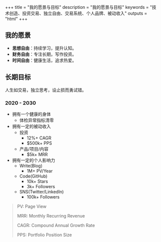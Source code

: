 +++
title = "我的愿景与目标"
description = "我的愿景与目标"
keywords = "技术创造、投资交易、独立自由、交易系统、个人品牌、被动收入"
outputs = "html"
+++

## 我的愿景

- **思想自由**：持续学习，提升认知。
- **财务自由**：专注长期，写作投资。
- **时间自由**：健康生活，追求热爱。

## 长期目标

人生如交易，独立思考，设止损而勇试错。

<!-- https://changaco.oy.lc/unicode-progress-bars/ -->

### 2020 - 2030

- 拥有一个健康的身体
  - 体检异常指标清零
- 拥有一定的被动收入
  - 投资
    - 12%+ CAGR
    - $500k+ PPS
  - 产品/项目/内容
    - $5k+ MRR
- 拥有一定的个人影响力
  - Write(Blog)
    - 1M+ PV/Year
  - Code(GitHub)
    - 10k+ Stars
    - 3k+ Followers
  - SNS(Twitter/LinkedIn)
    - 100k+ Followers

> PV: Page View
>
> MRR: Monthly Recurring Revenue
>
> CAGR: Compound Annual Growth Rate
>
> PPS: Portfolio Position Size
